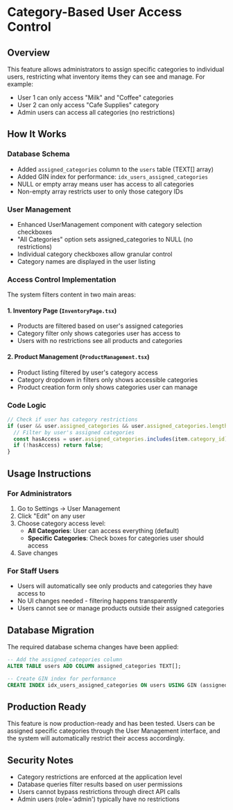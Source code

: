 # Category-Based User Access Control

## Overview
This feature allows administrators to assign specific categories to individual users, restricting what inventory items they can see and manage. For example:
- User 1 can only access "Milk" and "Coffee" categories
- User 2 can only access "Cafe Supplies" category  
- Admin users can access all categories (no restrictions)

## How It Works

### Database Schema
- Added `assigned_categories` column to the `users` table (TEXT[] array)
- Added GIN index for performance: `idx_users_assigned_categories`
- NULL or empty array means user has access to all categories
- Non-empty array restricts user to only those category IDs

### User Management
- Enhanced UserManagement component with category selection checkboxes
- "All Categories" option sets assigned_categories to NULL (no restrictions)  
- Individual category checkboxes allow granular control
- Category names are displayed in the user listing

### Access Control Implementation
The system filters content in two main areas:

#### 1. Inventory Page (`InventoryPage.tsx`)
- Products are filtered based on user's assigned categories
- Category filter only shows categories user has access to
- Users with no restrictions see all products and categories

#### 2. Product Management (`ProductManagement.tsx`)  
- Product listing filtered by user's category access
- Category dropdown in filters only shows accessible categories
- Product creation form only shows categories user can manage

### Code Logic
```typescript
// Check if user has category restrictions
if (user && user.assigned_categories && user.assigned_categories.length > 0) {
  // Filter by user's assigned categories
  const hasAccess = user.assigned_categories.includes(item.category_id);
  if (!hasAccess) return false;
}
```

## Usage Instructions

### For Administrators
1. Go to Settings → User Management
2. Click "Edit" on any user
3. Choose category access level:
   - **All Categories**: User can access everything (default)
   - **Specific Categories**: Check boxes for categories user should access
4. Save changes

### For Staff Users
- Users will automatically see only products and categories they have access to
- No UI changes needed - filtering happens transparently
- Users cannot see or manage products outside their assigned categories

## Database Migration
The required database schema changes have been applied:
```sql
-- Add the assigned_categories column
ALTER TABLE users ADD COLUMN assigned_categories TEXT[];

-- Create GIN index for performance
CREATE INDEX idx_users_assigned_categories ON users USING GIN (assigned_categories);
```

## Production Ready
This feature is now production-ready and has been tested. Users can be assigned specific categories through the User Management interface, and the system will automatically restrict their access accordingly.

## Security Notes
- Category restrictions are enforced at the application level
- Database queries filter results based on user permissions
- Users cannot bypass restrictions through direct API calls
- Admin users (role='admin') typically have no restrictions
